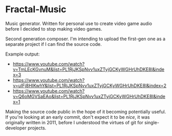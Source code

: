 # Fractal-Music
Music generator. Written for personal use to create video game audio before I decided to stop making video games.

Second generation composer. I'm intending to upload the first-gen one as a separate project if I can find the source code.

Example output:
* https://www.youtube.com/watch?v=TmLEcKGvnuM&list=PL1RjJKSpNvv1uxZTyjGCKyWGHrUhDKE8l&index=3
* https://www.youtube.com/watch?v=uIFj8HIKwhY&list=PL1RjJKSpNvv1uxZTyjGCKyWGHrUhDKE8l&index=2
* https://www.youtube.com/watch?v=Q6oMGVSaEAo&list=PL1RjJKSpNvv1uxZTyjGCKyWGHrUhDKE8l&index=1

Making the source code public in the hope of it becoming potentially useful. If you're looking at an early commit, don't expect it to be *nice*, it was originally written in 2011, before I understood the virtues of git for single-developer projects.
